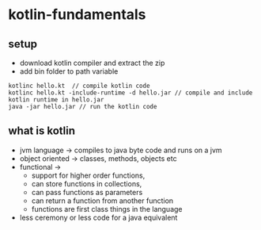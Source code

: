 # kotlin-fundamentals

## setup
- download kotlin compiler and extract the zip
- add bin folder to path variable
```
kotlinc hello.kt  // compile kotlin code
kotlinc hello.kt -include-runtime -d hello.jar // compile and include kotlin runtime in hello.jar
java -jar hello.jar // run the kotlin code
```

## what is kotlin
- jvm language -> compiles to java byte code and runs on a jvm
- object oriented -> classes, methods, objects etc
- functional -> 
  - support for higher order functions, 
  - can store functions in collections, 
  - can pass functions as parameters
  - can return a function from another function
  - functions are first class things in the language
- less ceremony or less code for a java equivalent

